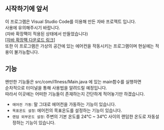 ## 시작하기에 앞서

이 프로그램은 Visual Studio Code를 이용해 만든 자바 프로젝트 입니다.  
사용에 유의해주시기 바랍니다.  
(자바 확장팩이 적용된 상태에서 만들었습니다)  
[[자바 확장팩 다운로드 링크]](https://marketplace.visualstudio.com/items?itemName=vscjava.vscode-java-pack)  
또한 이 프로그램은 가상의 공간에 있는 에어컨을 작동시키는 프로그램이며
현실에는 적용이 불가능합니다.

## 기능

왠만한 기능들은 src/com/i1lness/Main.java 에 있는 main함수를 실행하면  
순차적으로 터미널을 통해 사용법을 알려드릴 예정입니다.  
따라서 이곳에는 어떠한 기능들이 존재하는지 간단하게 적어놓기만 하겠습니다.

- `에어컨 가동`: 말 그대로 에어컨을 가동하는 기능이 있습니다.
- `목표온도 설정`: 에어컨의 목표온도를 설정하는 기능이 있습니다.
- `랜덤 외부온도 설정`: 주변의 기본 온도를 24°C ~ 34°C 사이의 랜덤한 온도로 자동설정하는 기능이 있습니다.
